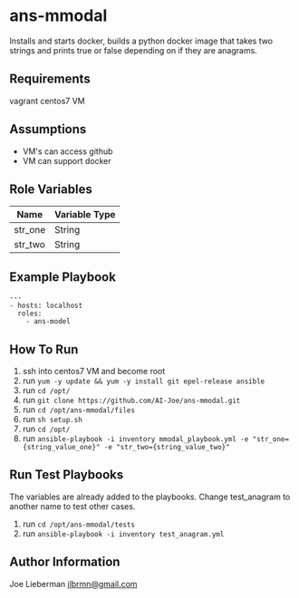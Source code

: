 ans-mmodal
=========

Installs and starts docker, builds a python docker image that takes two strings and prints true or false depending on if they are anagrams.

Requirements
------------

vagrant centos7 VM

Assumptions
-----------

* VM's can access github
* VM can support docker

Role Variables
--------------

|Name|Variable Type|
|----|-------------|
|str_one|String|
|str_two|String|

Example Playbook
----------------
    ---
    - hosts: localhost
      roles:
        - ans-model

How To Run
----------

1. ssh into centos7 VM and become root
2. run `yum -y update && yum -y install git epel-release ansible`
3. run `cd /opt/`
4. run `git clone https://github.com/AI-Joe/ans-mmodal.git`
5. run `cd /opt/ans-mmodal/files`
6. run `sh setup.sh`
7. run `cd /opt/`
8. run `ansible-playbook -i inventory mmodal_playbook.yml -e "str_one={string_value_one}" -e "str_two={string_value_two}"`

Run Test Playbooks
-----------
The variables are already added to the playbooks. Change test_anagram to another name to test other cases.

1. run `cd /opt/ans-mmodal/tests`
2. run `ansible-playbook -i inventory test_anagram.yml`

Author Information
------------------

Joe Lieberman jlbrmn@gmail.com
